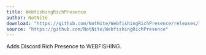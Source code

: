 ```yaml
---
title: WebfishingRichPresence
author: NotNite
download: "https://github.com/NotNite/WebfishingRichPresence/releases/latest/download/WebfishingRichPresence.zip"
source: "https://github.com/NotNite/WebfishingRichPresence"
---
```


Adds Discord Rich Presence to WEBFISHING.
